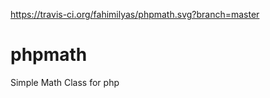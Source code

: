 https://travis-ci.org/fahimilyas/phpmath.svg?branch=master

phpmath
=======

Simple Math Class for php
